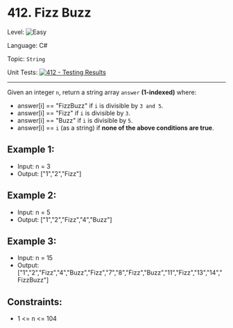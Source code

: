 # 412. Fizz Buzz

Level: ![Easy](https://img.shields.io/badge/Easy-lightgreen)

Language: C#

Topic: `String`

Unit Tests: [![412 - Testing Results](https://github.com/F4NT0/My-LeetCode-Solvings/actions/workflows/412.yml/badge.svg)](https://github.com/F4NT0/My-LeetCode-Solvings/actions/workflows/412.yml)

---

Given an integer `n`, return a string array `answer` **(1-indexed)** where:

- answer[i] == "FizzBuzz" if `i` is divisible by `3 and 5`.
- answer[i] == "Fizz" if `i` is divisible by `3`.
- answer[i] == "Buzz" if `i` is divisible by `5`.
- answer[i] == `i` (as a string) if **none of the above conditions are true**.
 
## Example 1:

- Input: n = 3
- Output: ["1","2","Fizz"]

## Example 2:

- Input: n = 5
- Output: ["1","2","Fizz","4","Buzz"]

## Example 3:

- Input: n = 15
- Output: ["1","2","Fizz","4","Buzz","Fizz","7","8","Fizz","Buzz","11","Fizz","13","14","FizzBuzz"]
 
## Constraints:

- 1 <= n <= 104


